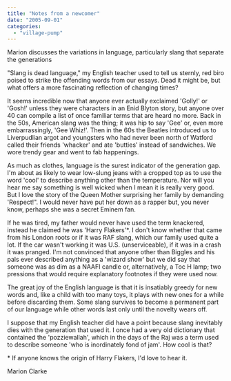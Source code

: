 ```yaml
---
title: "Notes from a newcomer"
date: "2005-09-01"
categories: 
  - "village-pump"
---
```


Marion discusses the variations in language, particularly slang that separate the generations

"Slang is dead language," my English teacher used to tell us sternly, red biro poised to strike the offending words from our essays. Dead it might be, but what offers a more fascinating reflection of changing times?

It seems incredible now that anyone ever actually exclaimed 'Golly!' or 'Gosh!' unless they were characters in an Enid Blyton story, but anyone over 40 can compile a list of once familiar terms that are heard no more. Back in the 50s, American slang was the thing; it was hip to say 'Gee' or, even more embarrassingly, 'Gee Whiz!'. Then in the 60s the Beatles introduced us to Liverpudlian argot and youngsters who had never been north of Watford called their friends 'whacker' and ate 'butties' instead of sandwiches. We wore trendy gear and went to fab happenings.

As much as clothes, language is the surest indicator of the generation gap. I'm about as likely to wear low-slung jeans with a cropped top as to use the word 'cool' to describe anything other than the temperature. Nor will you hear me say something is well wicked when I mean it is really very good. But I love the story of the Queen Mother surprising her family by demanding 'Respect!". I would never have put her down as a rapper but, you never know, perhaps she was a secret Eminem fan.

If he was tired, my father would never have used the term knackered, instead he claimed he was 'Harry Flakers'\*. I don't know whether that came from his London roots or if it was RAF slang, which our family used quite a lot. If the car wasn't working it was U.S. (unserviceable), if it was in a crash it was pranged. I'm not convinced that anyone other than Biggles and his pals ever described anything as a 'wizard show' but we did say that someone was as dim as a NAAFI candle or, alternatively, a Toc H lamp; two pressions that would require explanatory footnotes if they were used now.

The great joy of the English language is that it is insatiably greedy for new words and, like a child with too many toys, it plays with new ones for a while before discarding them. Some slang survives to become a permanent part of our language while other words last only until the novelty wears off.

I suppose that my English teacher did have a point because slang inevitably dies with the generation that used it. I once had a very old dictionary that contained the 'pozziewallah', which in the days of the Raj was a term used to describe someone 'who is inordinately fond of jam'. How cool is that?

\* If anyone knows the origin of Harry Flakers, I'd love to hear it.

Marion Clarke
